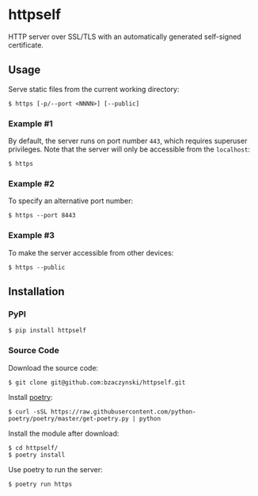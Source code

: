 # httpself

HTTP server over SSL/TLS with an automatically generated self-signed certificate.

## Usage

Serve static files from the current working directory:

```shell
$ https [-p/--port <NNNN>] [--public]
```

### Example #1

By default, the server runs on port number `443`, which requires superuser privileges. Note that the server will only be accessible from the `localhost`:

```shell
$ https
```

### Example #2

To specify an alternative port number:

```shell
$ https --port 8443
```

### Example #3

To make the server accessible from other devices:

```shell
$ https --public
```

## Installation

### PyPI

```shell
$ pip install httpself
```

### Source Code

Download the source code:

```shell
$ git clone git@github.com:bzaczynski/httpself.git
```

Install [poetry](https://poetry.eustace.io/):

```shell
$ curl -sSL https://raw.githubusercontent.com/python-poetry/poetry/master/get-poetry.py | python
```

Install the module after download:

```shell
$ cd httpself/
$ poetry install
```

Use poetry to run the server:

```shell
$ poetry run https
```
